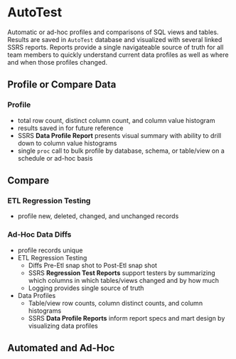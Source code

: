 # AutoTest

Automatic or ad-hoc profiles and comparisons of SQL views and tables.  Results are saved in `AutoTest` database and visualized with several linked SSRS reports.  Reports provide a single navigateable source of truth for all team members to quickly understand current data profiles as well as where and when those profiles changed.

## Profile or Compare Data

### Profile

- total row count, distinct column count, and column value histogram
- results saved in for future reference
- SSRS **Data Profile Report** presents visual summary with ability to drill down to column value histograms
- single `proc` call to bulk profile by database, schema, or table/view on a schedule or ad-hoc basis

## Compare

### ETL Regression Testing
- profile new, deleted, changed, and unchanged records

### Ad-Hoc Data Diffs
- profile records unique 
- ETL Regression Testing
    + Diffs Pre-Etl snap shot to Post-Etl snap shot
    + SSRS **Regression Test Reports** support testers by summarizing which columns in which tables/views changed and by how much
    + Logging provides single source of truth
- Data Profiles
    + Table/view row counts, column distinct counts, and column histograms 
    + SSRS **Data Profile Reports** inform report specs and mart design by visualizing data profiles

## Automated and Ad-Hoc


